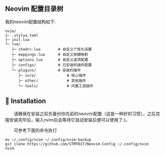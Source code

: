 ## Neovim 配置目录树
<p>   我的neovim配置结构如下:</p>

```
nvim/
├─ .stylua.toml
├─ init.lua
└─ lua/
   ├─ chadrc.lua        # 自定义个性化设置
   ├─ mappings.lua      # 自定义按键映射
   ├─ options.lua       # 自定义选项配置
   ├─ configs/          # 已安装的插件配置
   └─ plugins/          # 安装的插件
      ├─ core/              # 核心插件
      ├─ other/             # 其他插件
      └─ tools/             # 内置工具插件
```

## 🔌 Installation
<p>&emsp;&emsp;请确保在安装之前先备份你先前的neovim配置（这是一种好的习惯），之后克隆安装完毕后，输入nvim后会等待它自动安装后便可以使用了:)。</p>
<p>&emsp;&emsp;可参考下面的命令执行</p>

```git
mv ~/.config/nvim ~/.config/nvim-backup                                                  
git clone https://github.com/STMT017/Neovim-Config ~/.config/nvim       
nvim                                                                       
```
